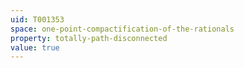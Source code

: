 ```yaml
---
uid: T001353
space: one-point-compactification-of-the-rationals
property: totally-path-disconnected
value: true
---
```

